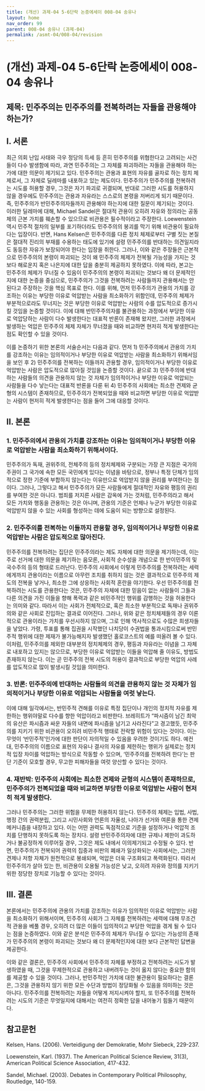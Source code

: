 ```yaml
---
title: (개선) 과제-04 5-6단락 논증에세이 008-04 송유나
layout: home
nav_order: 99
parent: 008-04 송유나 (과제-04)
permalink: /asmt-04/008-04/revision
---
```


# (개선) 과제-04 5-6단락 논증에세이 008-04 송유나 

## 제목: 민주주의는 민주주의를 전복하려는 자들을 관용해야 하는가?

## I. 서론

최근 의회 난입 사태와 극우 정당의 득세 등 흔히 민주주의를 위협한다고 고려되는 사건들이 다수 발생함에 따라, 과연 민주주의는 그 자체를 파괴하려는 자들을 관용해야 하는가에 대한 의문이 제기되고 있다. 민주주의는 관용과 표현의 자유를 골자로 하는 정치 체제로서, 그 자체로 딜레마를 내포하고 있는 제도이다. 민주주의가 민주주의를 전복하려는 시도를 허용할 경우, 그것은 자기 파괴로 귀결되며, 반대로 그러한 시도를 허용하지 않을 경우에도 민주주의는 관용과 자유라는 스스로의 본령을 저버리게 되기 때문이다. 즉, 민주주의가 반민주주의자들까지 관용해야 하는지에 대한 질문이 제기되는 것이다. 이러한 딜레마에 대해, Michael Sandel은 절대적 관용이 오히려 자유와 정의라는 공동체의 근본 가치를 훼손할 수 있으므로 비관용은 필수적이라고 주장한다. Loewenstein 역시 민주적 절차의 일부를 포기하더라도 민주주의의 붕괴를 막기 위해 비관용이 필요하다는 입장이다. 반면, Hans Kelsen은 민주주의를 다른 정치 체제로부터 구별 짓는 본질은 절대적 진리의 부재를 수용하는 태도에 있기에 설령 민주주의를 반대하는 의견일지라도 동등한 자유가 보장되어야 한다는 입장을 취한다. 그러나, 이와 같은 주장들은 근본적으로 민주주의의 본령이 파괴되는 것이 왜 민주주의 체제가 전복될 가능성을 가지는 것보다 해로운지 혹은 나은지에 대한 답을 충분히 제공하지 못하였다. 이에 따라, 본고는 민주주의 체제가 무너질 수 있음이 민주주의의 본령이 파괴되는 것보다 왜 더 문제적인지에 대한 논증을 중심으로, 민주주의가 그것을 전복하려는 사람들까지 관용해서는 안 된다고 주장하는 것을 핵심 목표로 한다. 이를 위해, 먼저 민주주의가 관용의 가치를 강조하는 이유는 부당한 이유로 억압받는 사람을 최소화하기 위함인데, 민주주의 체제가 부분적으로라도 무너지는 것은 부당한 이유로 억압받는 사람의 수를 압도적으로 증가시킬 것임을 논증할 것이다. 이에 대해 반민주주의자를 불관용하는 과정에서 부당한 이유로 억압당하는 사람이 다수 발생한다는 대표적 반론이 존재해 왔지만, 그러한 과정에서 발생하는 억압은 민주주의 체제 자체가 무너졌을 때와 비교하면 현저히 적게 발생한다는 점도 확인할 수 있을 것이다. 

이를 논증하기 위한 본론의 서술순서는 다음과 같다. 먼저 1) 민주주의에서 관용의 가치를 강조하는 이유는 임의적이거나 부당한 이유로 억압받는 사람을 최소화하기 위해서임을 보인 후 2) 민주주의를 전복하는 이들까지 관용할 경우, 임의적이거나 부당한 이유로 억압받는 사람은 압도적으로 많아질 것임을 논증할 것이다. 끝으로 3) 민주주의에 반대하는 사람들의 의견을 관용하지 않는 것 자체가 임의적이거나 부당한 이유로 억압되는 사람들을 다수 낳는다는 대표적 반론을 다룬 뒤 4) 민주주의 사회에는 최소한 견제와 균형의 시스템이 존재하므로, 민주주의가 전복되었을 때와 비교하면 부당한 이유로 억압받는 사람이 현저히 적게 발생한다는 점을 들어 그에 대응할 것이다. 

## II. 본론

### 1. 민주주의에서 관용의 가치를 강조하는 이유는 임의적이거나 부당한 이유로 억압받는 사람을 최소화하기 위해서이다. 

민주주의가 독재, 권위주의, 전체주의 등의 정치체제와 구분되는 가장 큰 지점은 국가의 주권이 그 국가에 속한 모든 국민에게 있다는 이념을 바탕으로, 정부나 특정 단체가 임의적으로 정한 기준에 부합하지 않는다는 이유만으로 억압받지 않을 권리를 부여한다는 점이다. 그러나, 그렇다고 해서 민주주의가 모든 사람들에게 절대적인 자유와 평등의 권리를 부여한 것은 아니다. 범죄를 저지른 사람은 감옥에 가는 것처럼, 민주주의라고 해서 모든 가치와 행동을 관용하는 것은 아니며, 관용의 기준은 언제나 누군가 부당한 이유로 억압받지 않을 수 있는 사회를 형성하는 데에 도움이 되는 방향으로 설정된다. 

### 2. 민주주의를 전복하는 이들까지 관용할 경우, 임의적이거나 부당한 이유로 억압받는 사람은 압도적으로 많아진다.

민주주의를 전복하려는 집단은 민주주의라는 제도 자체에 대한 의문을 제기하는데, 이는 주로 선거에 대한 의문을 제기하는 음모론, 사회적 순수성을 개념으로 한 반이민주의 및 국수주의 등의 형태로 드러난다. 민주주의 사회에서 이렇게 민주주의를 전복하려는 세력에게까지 관용이라는 이름으로 아무런 조치를 취하지 않는 것은 결과적으로 민주주의 제도의 전복을 낳거나, 최소한 그에 상응하는 사회적 혼란을 야기한다. 우선 민주주의를 전복하려는 시도를 관용한다는 것은, 민주주의 자체에 대한 믿음이 없는 사람들이 그들과 다른 의견을 가진 이들을 향해 폭력과 같은 비민주적인 행위를 감행하는 것을 허용한다는 의미와 같다. 따라서 이는 사회가 전체적으로, 혹은 최소한 부분적으로 독재나 권위주의와 같은 사회로 진입하는 결과로 이어진다. 그러나, 위와 같은 정치체제들의 경우 이론적으로 관용이라는 가치를 우선시하지 않으며, 그로 인해 역사적으로도 수많은 희생자들을 낳았다. 가령, 투표를 통해 집권을 시작했던 나치당이 수권법을 통과시킴으로써 반민주적 행위에 대한 제재가 불가능해지자 발생했던 홀로코스트의 예를 떠올려 볼 수 있다. 이처럼, 민주주의를 제외한 대부분의 정치체제의 경우, 평등과 자유라는 이념을 그 자체로 내포하고 있지는 않으므로, 부당한 이유로 억압받는 이들을 억압해 줄 이유도, 방법도 존재하지 않는다. 이는 곧 민주주의 전복 시도의 허용이 결과적으로 부당한 억압의 사례를 압도적으로 많이 발생시킬 것임을 의미한다. 

### 3. 반론: 민주주의에 반대하는 사람들의 의견을 관용하지 않는 것 자체가 임의적이거나 부당한 이유로 억압되는 사람들을 여럿 낳는다. 

이에 대해 일각에서는, 반민주적 견해를 이유로 특정 집단이나 개인의 정치적 자유를 제한하는 행위야말로 다수를 향한 억압이라고 비판한다. 브레히트가 “파시즘이 남긴 최악의 유산은 파시즘과 싸운 자들의 내면에 파시즘을 남기고 사라진다”고 경고했듯, 민주주의를 지키기 위한 비관용이 오히려 비민주적 행태로 전락할 위험이 있다는 것이다. 이는 무엇이 ‘반민주적’인가에 대한 판단이 자의적일 수 있음을 우려한 것이기도 하다. 예컨대, 민주주의의 이름으로 표현의 자유나 결사의 자유를 제한하는 행위가 실제로는 정치적 입장 차이를 억압하는 방식으로 작동할 수 있으며, ‘민주주의를 전복하려 한다’는 판단 기준이 모호할 경우, 무고한 피해자들을 여럿 양산할 수 있다는 것이다.

### 4. 재반박: 민주주의 사회에는 최소한 견제와 균형의 시스템이 존재하므로, 민주주의가 전복되었을 때와 비교하면 부당한 이유로 억압받는 사람이 현저히 적게 발생한다. 

그러나 민주주의는 그러한 위험을 무제한 허용하지 않는다. 민주주의 체제는 입법, 사법, 행정 간의 권력분립, 그리고 시민사회와 언론의 자율성, 나아가 선거와 여론을 통한 견제 메커니즘을 내장하고 있다. 이는 어떤 권력도 독점적으로 기준을 설정하거나 억압적 조치를 단행하지 못하도록 하는 장치다. 설령 반민주주의자에 대한 규제나 제한이 과도하거나 불공정하게 이루어질 경우, 그것은 제도 내에서 이의제기되고 수정될 수 있다. 반면, 민주주의가 전복되어 권력의 집중과 비판의 폐쇄가 일상화되는 사회에서는, 그러한 견제나 저항 자체가 원천적으로 봉쇄되며, 억압은 더욱 구조화되고 폭력화된다. 따라서 민주주의가 살아 있는 한, 비관용이 오용될 가능성은 낮고, 오히려 자유와 정의를 지키기 위한 정당한 장치로 기능할 수 있다는 것이다.

## III. 결론

본론에서는 민주주의에 관용의 가치를 강조하는 이유가 임의적인 이유로 억압받는 사람을 최소화하기 위해서이며, 민주주의 사회가 그 자체를 전복하려는 세력에 대해 무조건적 관용을 베풀 경우, 오히려 더 많은 이들이 임의적이고 부당한 억압을 겪게 될 수 있다는 점을 논증하였다. 이와 같은 분석은 민주주의 체제가 무너질 수 있다는 가능성의 존재가 민주주의의 본령이 파괴되는 것보다 왜 더 문제적인지에 대한 보다 근본적인 답변을 제공한다. 

이와 같은 결론은, 민주주의 사회에서 민주주의 자체를 부정하고 전복하려는 시도가 발생하였을 때, 그것을 무제한적으로 관용하고 내버려두는 것이 옳지 않다는 중요한 함의를 제공할 수 있을 것이다. 그러나, 반민주적인 가치에 대한 불관용이 필요하다는 결론은, 그것을 관용하지 않기 위한 모든 수단과 방법이 정당화될 수 있음을 의미하는 것은 아니다. 민주주의를 전복하려는 자들을 어떻게 저지시켜야 할지, 또 민주주의를 전복하려는 시도의 기준은 무엇일지에 대해서는 여전히 정확한 답을 내어놓기 힘들기 때문이다. 

## 참고문헌

Kelsen, Hans. (2006). Verteidigung der Demokratie, Mohr Siebeck, 229-237.

Loewenstein, Karl. (1937). The American Political Science Review, 31(3), American Political Science Association, 417-432.

Sandel, Michael. (2003). Debates in Contemporary Political Philosophy, Routledge, 140-159.


